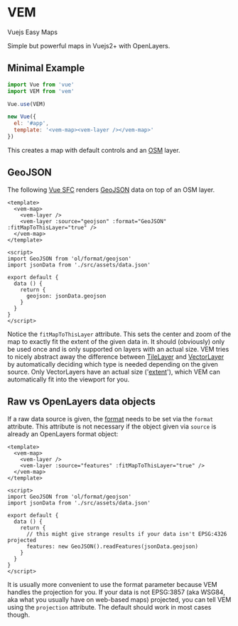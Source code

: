 # VEM

Vuejs Easy Maps

Simple but powerful maps in Vuejs2+ with OpenLayers.

## Minimal Example

```js
import Vue from 'vue'
import VEM from 'vem'

Vue.use(VEM)

new Vue({
  el: '#app',
  template: '<vem-map><vem-layer /></vem-map>'
})
```

This creates a map with default controls and an [OSM](https://openstreetmap.org) layer.

## GeoJSON

The following [Vue SFC](https://vuejs.org/v2/guide/single-file-components.html) renders [GeoJSON](https://macwright.org/2015/03/23/geojson-second-bite.html) data on top of an OSM layer.

```vue
<template>
  <vem-map>
    <vem-layer />
    <vem-layer :source="geojson" :format="GeoJSON" :fitMapToThisLayer="true" />
  </vem-map>
</template>

<script>
import GeoJSON from 'ol/format/geojson'
import jsonData from './src/assets/data.json'

export default {
  data () {
    return {
      geojson: jsonData.geojson
    }
  }
}
</script>
```

Notice the `fitMapToThisLayer` attribute. This sets the center and zoom of the map to exactly fit the extent of the given data in. It should (obviously) only be used once and is only supported on layers with an actual size. VEM tries to nicely abstract away the difference between [TileLayer](http://openlayers.org/en/latest/apidoc/ol.layer.Tile.html) and [VectorLayer](http://openlayers.org/en/latest/apidoc/ol.layer.Vector.html) by automatically deciding which type is needed depending on the given source. Only VectorLayers have an actual size ('[extent](http://openlayers.org/en/latest/apidoc/ol.source.Vector.html#getExtent)'), which VEM can automatically fit into the viewport for you.

## Raw vs OpenLayers data objects

If a raw data source is given, the [format](http://openlayers.org/en/latest/apidoc/ol.format.html) needs to be set via the `format` attribute. This attribute is not necessary if the object given via `source` is already an OpenLayers format object:

```vue
<template>
  <vem-map>
    <vem-layer />
    <vem-layer :source="features" :fitMapToThisLayer="true" />
  </vem-map>
</template>

<script>
import GeoJSON from 'ol/format/geojson'
import jsonData from './src/assets/data.json'

export default {
  data () {
    return {
      // this might give strange results if your data isn't EPSG:4326 projected
      features: new GeoJSON().readFeatures(jsonData.geojson)
    }
  }
}
</script>
```

It is usually more convenient to use the format parameter because VEM handles the projection for you. If your data is not EPSG:3857 (aka WSG84, aka what you usually have on web-based maps) projected, you can tell VEM using the `projection` attribute. The default should work in most cases though.

